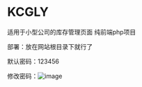 # KCGLY
适用于小型公司的库存管理页面
纯前端php项目

部署：放在网站根目录下就行了

默认密码：123456













修改密码：![image](https://github.com/user-attachments/assets/8783cf0d-3c5a-4f31-a9d3-b2e99b4cdd43)

